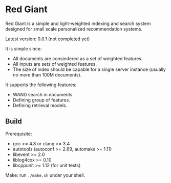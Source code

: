 Red Giant
=========

Red Giant is a simple and light-weighted indexing and search system designed
for small scale personalized recommendation systems.

Latest version: 0.0.1 (not completed yet)

It is simple since:
* All documents are consindered as a set of weighted features.
* All inputs are sets of weighted features.
* The size of index should be capable for a single server instance (usually no
  more than 100M documents).

It supports the following features:
* WAND search in documents.
* Defining group of features.
* Defining retrieval models.

Build
--------
Prerequisite:
* gcc >= 4.8 or clang >= 3.4
* autotools (autoconf >= 2.69, automake >= 1.11)
* libevent >= 2.0
* liblog4cxx >= 0.10
* libcppunit >= 1.12 (for unit tests)

Make:
run `./make.sh` under your shell.
